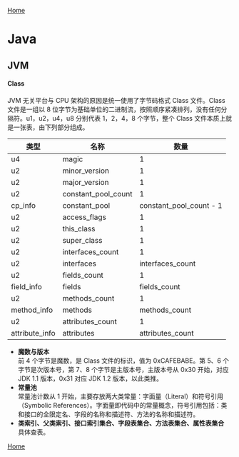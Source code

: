 [Home](../../README.md)

# Java

## JVM

#### Class
JVM 无关平台与 CPU 架构的原因是统一使用了字节码格式 Class 文件。Class 文件是一组以 8 位字节为基础单位的二进制流，按照顺序紧凑排列，没有任何分隔符。u1，u2，u4，u8 分别代表 1，2，4，8 个字节，整个 Class 文件本质上就是一张表，由下列部分组成。

类型 | 名称 | 数量
-- | -- | --
u4 | magic | 1
u2 | minor_version | 1
u2 | major_version | 1
u2 | constant_pool_count | 1
cp_info | constant_pool | constant_pool_count - 1
u2 | access_flags | 1
u2 | this_class | 1
u2 | super_class | 1
u2 | interfaces_count | 1
u2 | interfaces | interfaces_count
u2 | fields_count | 1
field_info | fields | fields_count
u2 | methods_count | 1
method_info | methods | methods_count
u2 | attributes_count | 1
attribute_info | attributes | attributes_count

- **魔数与版本**<br>
前 4 个字节是魔数，是 Class 文件的标识，值为 0xCAFEBABE。第 5、6 个字节是次版本号，第 7、8 个字节是主版本号，主版本号从 0x30 开始，对应 JDK 1.1 版本，0x31 对应 JDK 1.2 版本，以此类推。
- **常量池**<br>
常量池计数从 1 开始，主要存放两大类常量：字面量（Literal）和符号引用（Symbolic References）。字面量即代码中的常量概念，符号引用包括：类和接口的全限定名、字段的名称和描述符、方法的名称和描述符。
- **类索引、父类索引、接口索引集合、字段表集合、方法表集合、属性表集合**<br>
具体查表。


[Home](../../README.md)